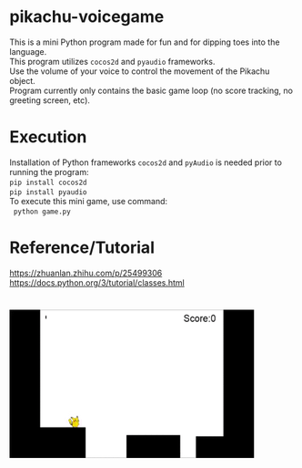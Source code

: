 # pikachu-voicegame
This is a mini Python program made for fun and for dipping toes into the language.</br>
This program utilizes `cocos2d` and `pyaudio` frameworks. </br>
Use the volume of your voice to control the movement of the Pikachu object. </br>
Program currently only contains the basic game loop (no score tracking, no greeting screen, etc). </br>


# Execution
Installation of Python frameworks `cocos2d` and `pyAudio` is needed prior to running the program: </br>
`pip install cocos2d`  </br>
`pip install pyaudio` </br>
To execute this mini game, use command: </br>
` python game.py`

# Reference/Tutorial
https://zhuanlan.zhihu.com/p/25499306 </br>
https://docs.python.org/3/tutorial/classes.html

# <img src="voice-game.gif" alt="demo" width="430" height="260">
